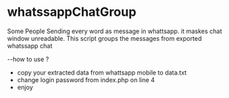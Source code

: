 # whatssappChatGroup
Some People Sending every word as message in whattsapp. it maskes chat window unreadable. This script groups the messages from exported whatssapp chat 

--how to use ?
- copy your extracted data from whattsapp mobile to data.txt
- change login password from index.php on line 4
- enjoy

